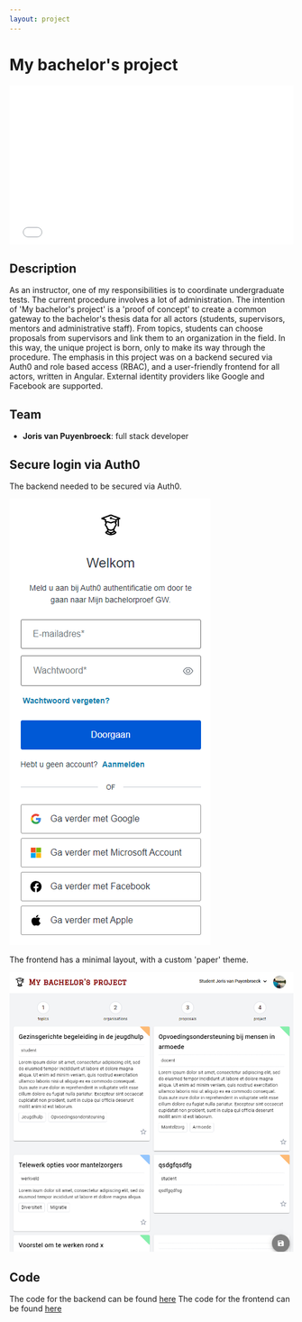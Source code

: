 ```yaml
--- 
layout: project
---
```


# My bachelor's project

<div style="position: relative; padding-bottom: 56.25%; margin-bottom: 30px; height: 0; overflow: hidden;">
  <iframe style="position: absolute; top:0; left: 0; width: 100%; height: 100%;" src="Joris_Van_puyenbroeck_Angular_MyBachelorproject.mp4" frameborder="0" allow="accelerometer; autoplay; clipboard-write; encrypted-media; gyroscope; picture-in-picture" allowfullscreen></iframe>
</div>


## Description
As an instructor, one of my responsibilities is to coordinate undergraduate tests. The current procedure involves a lot of administration. The intention of 'My bachelor's project' is a 'proof of concept' to create a common gateway to the bachelor's thesis data for all actors (students, supervisors, mentors and administrative staff).
From topics, students can choose proposals from supervisors and link them to an organization in the field. In this way, the unique project is born, only to make its way through the procedure.
The emphasis in this project was on a backend secured via Auth0 and role based access (RBAC), and a user-friendly frontend for all actors, written in Angular. External identity providers like Google and Facebook are supported.

## Team
- **Joris van Puyenbroeck**: full stack developer

## Secure login via Auth0
The backend needed to be secured via Auth0.

![Auth0](auth0_login.png)

The frontend has a minimal layout, with a custom 'paper' theme.

![Frontend](student_proposal.png)

## Code

The code for the backend can be found [here](https://github.com/jorisvanpuyenbroeck/BPGezinswetenschappen)
The code for the frontend can be found [here](https://github.com/jorisvanpuyenbroeck/tm-angular/tree/main/mijnbachelorproef)
